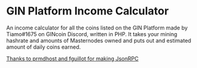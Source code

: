 # GIN Platform Income Calculator
An income calculator for all the coins listed on the GIN Platform made by Tiamo#1675 on GINcoin Discord, written in PHP. It takes your mining hashrate and amounts of Masternodes owned and puts out and estimated amount of daily coins earned.

[Thanks to prmdhost and fguillot for making JsonRPC](https://github.com/fguillot/JsonRPC)
